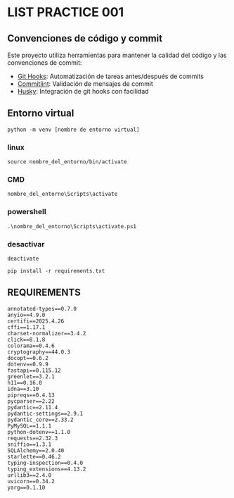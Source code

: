 # LIST PRACTICE 001

## Convenciones de código y commit

Este proyecto utiliza herramientas para mantener la calidad del código y las convenciones de commit:

- [Git Hooks](./docs/git-hooks-setup.md): Automatización de tareas antes/después de commits
- [Commitlint](./docs/commitlint-config.md): Validación de mensajes de commit
- [Husky](./docs/husky-integration.md): Integración de git hooks con facilidad

## Entorno virtual

```
python -m venv [nombre de entorno virtual]
```

### linux

```
source nombre_del_entorno/bin/activate
```

### CMD

```
nombre_del_entorno\Scripts\activate
```

### powershell

```
.\nombre_del_entorno\Scripts\activate.ps1
```

### desactivar

```
deactivate
```

```
pip install -r requirements.txt

```

## REQUIREMENTS

```
annotated-types==0.7.0
anyio==4.9.0
certifi==2025.4.26
cffi==1.17.1
charset-normalizer==3.4.2
click==8.1.8
colorama==0.4.6
cryptography==44.0.3
docopt==0.6.2
dotenv==0.9.9
fastapi==0.115.12
greenlet==3.2.1
h11==0.16.0
idna==3.10
pipreqs==0.4.13
pycparser==2.22
pydantic==2.11.4
pydantic-settings==2.9.1
pydantic_core==2.33.2
PyMySQL==1.1.1
python-dotenv==1.1.0
requests==2.32.3
sniffio==1.3.1
SQLAlchemy==2.0.40
starlette==0.46.2
typing-inspection==0.4.0
typing_extensions==4.13.2
urllib3==2.4.0
uvicorn==0.34.2
yarg==0.1.10


```
